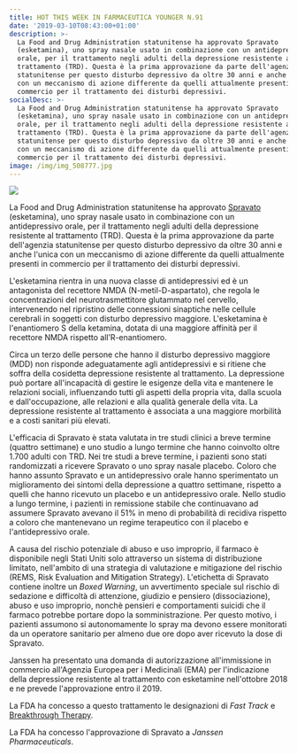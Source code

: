 ```yaml
---
title: HOT THIS WEEK IN FARMACEUTICA YOUNGER N.91
date: '2019-03-10T08:43:00+01:00'
description: >-
  La Food and Drug Administration statunitense ha approvato Spravato
  (esketamina), uno spray nasale usato in combinazione con un antidepressivo
  orale, per il trattamento negli adulti della depressione resistente al
  trattamento (TRD). Questa è la prima approvazione da parte dell'agenzia
  statunitense per questo disturbo depressivo da oltre 30 anni e anche l'unica
  con un meccanismo di azione differente da quelli attualmente presenti in
  commercio per il trattamento dei disturbi depressivi.
socialDesc: >-
  La Food and Drug Administration statunitense ha approvato Spravato
  (esketamina), uno spray nasale usato in combinazione con un antidepressivo
  orale, per il trattamento negli adulti della depressione resistente al
  trattamento (TRD). Questa è la prima approvazione da parte dell'agenzia
  statunitense per questo disturbo depressivo da oltre 30 anni e anche l'unica
  con un meccanismo di azione differente da quelli attualmente presenti in
  commercio per il trattamento dei disturbi depressivi.
image: /img/img_508777.jpg
---
```

![](/img/img_508777.jpg)

La Food and Drug Administration statunitense ha approvato [Spravato ](https://www.fda.gov/NewsEvents/Newsroom/PressAnnouncements/ucm632761.htm)(esketamina), uno spray nasale usato in combinazione con un antidepressivo orale, per il trattamento negli adulti della depressione resistente al trattamento (TRD). Questa è la prima approvazione da parte dell'agenzia statunitense per questo disturbo depressivo da oltre 30 anni e anche l'unica con un meccanismo di azione differente da quelli attualmente presenti in commercio per il trattamento dei disturbi depressivi.

L'esketamina rientra in una nuova classe di antidepressivi ed è un antagonista del recettore NMDA (N-metil-D-aspartato), che regola le concentrazioni del neurotrasmettitore glutammato nel cervello, intervenendo nel ripristino delle connessioni sinaptiche nelle cellule cerebrali in soggetti con disturbo depressivo maggiore. L'esketamina è l'enantiomero S della ketamina, dotata di una maggiore affinità per il recettore NMDA rispetto all’R-enantiomero.

Circa un terzo delle persone che hanno il disturbo depressivo maggiore (MDD) non risponde adeguatamente agli antidepressivi e si ritiene che soffra della cosidetta depressione resistente al trattamento. La depressione può portare all'incapacità di gestire le esigenze della vita e mantenere le relazioni sociali, influenzando tutti gli aspetti della propria vita, dalla scuola e dall'occupazione, alle relazioni e alla qualità generale della vita. La depressione resistente al trattamento è associata a una maggiore morbilità e a costi sanitari più elevati. 

L'efficacia di Spravato è stata valutata in tre studi clinici a breve termine (quattro settimane) e uno studio a lungo termine che hanno coinvolto oltre 1.700 adulti con TRD. Nei tre studi a breve termine, i pazienti sono stati randomizzati a ricevere Spravato o uno spray nasale placebo. Coloro che hanno assunto Spravato e un antidepressivo orale hanno sperimentato un miglioramento dei sintomi della depressione a quattro settimane, rispetto a quelli che hanno ricevuto un placebo e un antidepressivo orale. Nello studio a lungo termine, i pazienti in remissione stabile che continuavano ad assumere Spravato avevano il 51% in meno di probabilità di recidiva rispetto a coloro che mantenevano un regime terapeutico con il placebo e l'antidepressivo orale. 

A causa del rischio potenziale di abuso e uso improprio, il farmaco è disponibile negli Stati Uniti solo attraverso un sistema di distribuzione limitato, nell'ambito di una strategia di valutazione e mitigazione del rischio (REMS, Risk Evaluation and Mitigation Strategy). L'etichetta di Spravato contiene inoltre un _Boxed Warning_, un avvertimento speciale sul rischio di sedazione e difficoltà di attenzione, giudizio e pensiero (dissociazione), abuso e uso improprio, nonchè pensieri e comportamenti suicidi che il farmaco potrebbe portare dopo la somministrazione. Per questo motivo, i pazienti assumono si autonomamente lo spray ma devono essere monitorati da un operatore sanitario per almeno due ore dopo aver ricevuto la dose di Spravato. 

Janssen ha presentato una domanda di autorizzazione all'immissione in commercio all'Agenzia Europea per i Medicinali (EMA) per l'indicazione della depressione resistente al trattamento con esketamine nell'ottobre 2018 e ne prevede l'approvazione entro il 2019.

La FDA ha concesso a questo trattamento le designazioni di _Fast Track_ e [Breakthrough Therapy](https://www.farmaceuticayounger.science/blog/2018/12/la-fda-statunitense-e-la-breakthrough-therapy/).

La FDA ha concesso l'approvazione di Spravato a _Janssen Pharmaceuticals_.
